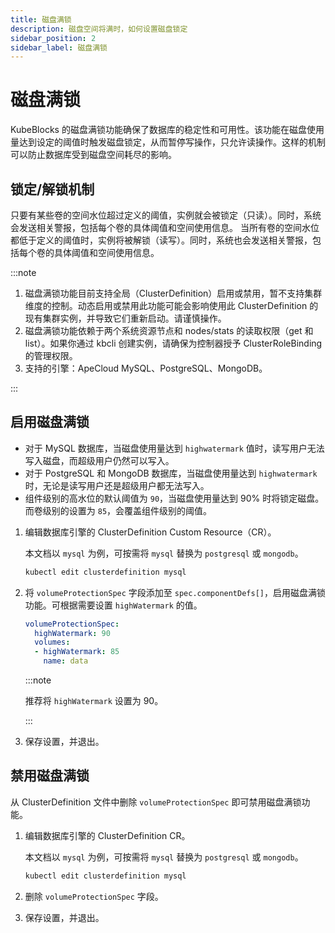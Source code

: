 ```yaml
---
title: 磁盘满锁
description: 磁盘空间将满时，如何设置磁盘锁定
sidebar_position: 2
sidebar_label: 磁盘满锁
---
```


# 磁盘满锁

KubeBlocks 的磁盘满锁功能确保了数据库的稳定性和可用性。该功能在磁盘使用量达到设定的阈值时触发磁盘锁定，从而暂停写操作，只允许读操作。这样的机制可以防止数据库受到磁盘空间耗尽的影响。

## 锁定/解锁机制

只要有某些卷的空间水位超过定义的阈值，实例就会被锁定（只读）。同时，系统会发送相关警报，包括每个卷的具体阈值和空间使用信息。
当所有卷的空间水位都低于定义的阈值时，实例将被解锁（读写）。同时，系统也会发送相关警报，包括每个卷的具体阈值和空间使用信息。

:::note

1. 磁盘满锁功能目前支持全局（ClusterDefinition）启用或禁用，暂不支持集群维度的控制。动态启用或禁用此功能可能会影响使用此 ClusterDefinition 的现有集群实例，并导致它们重新启动。请谨慎操作。
2. 磁盘满锁功能依赖于两个系统资源节点和 nodes/stats 的读取权限（get 和 list）。如果你通过 kbcli 创建实例，请确保为控制器授予 ClusterRoleBinding 的管理权限。
3. 支持的引擎：ApeCloud MySQL、PostgreSQL、MongoDB。

:::

## 启用磁盘满锁

- 对于 MySQL 数据库，当磁盘使用量达到 `highwatermark` 值时，读写用户无法写入磁盘，而超级用户仍然可以写入。
- 对于 PostgreSQL 和 MongoDB 数据库，当磁盘使用量达到 `highwatermark` 时，无论是读写用户还是超级用户都无法写入。
- 组件级别的高水位的默认阈值为 `90`，当磁盘使用量达到 90% 时将锁定磁盘。而卷级别的设置为 `85`，会覆盖组件级别的阈值。

1. 编辑数据库引擎的 ClusterDefinition Custom Resource（CR）。

   本文档以 `mysql` 为例，可按需将 `mysql` 替换为 `postgresql` 或 `mongodb`。

   ```bash
   kubectl edit clusterdefinition mysql
   ```

2. 将 `volumeProtectionSpec` 字段添加至 `spec.componentDefs[]`，启用磁盘满锁功能。可根据需要设置 `highWatermark` 的值。

   ```yaml
   volumeProtectionSpec:
     highWatermark: 90
     volumes:
     - highWatermark: 85
       name: data
   ```

   :::note

   推荐将 `highWatermark` 设置为 90。

   :::

3. 保存设置，并退出。

## 禁用磁盘满锁

从 ClusterDefinition 文件中删除 `volumeProtectionSpec` 即可禁用磁盘满锁功能。

1. 编辑数据库引擎的 ClusterDefinition CR。

   本文档以 `mysql` 为例，可按需将 `mysql` 替换为 `postgresql` 或 `mongodb`。

   ```bash
   kubectl edit clusterdefinition mysql
   ```

2. 删除 `volumeProtectionSpec` 字段。
3. 保存设置，并退出。
